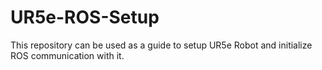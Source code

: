 # UR5e-ROS-Setup
This repository can be used as a guide to setup UR5e Robot and initialize ROS communication with it. 
